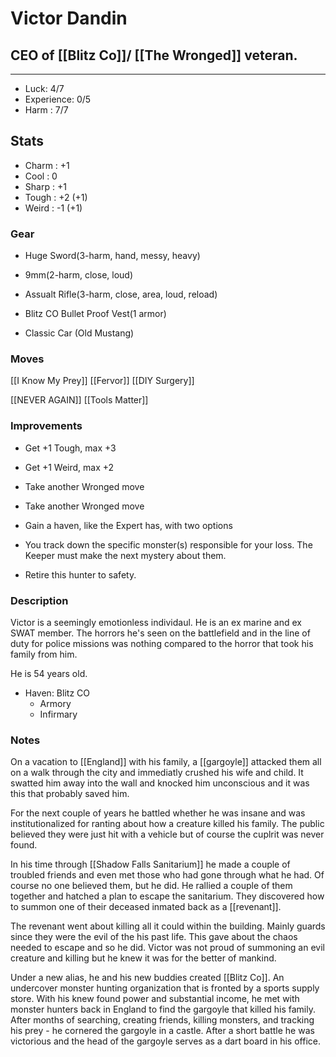 # Victor Dandin
## CEO of  [[Blitz Co]]/ [[The Wronged]] veteran.
---
 - Luck: 4/7
 - Experience: 0/5 
 - Harm : 7/7

## Stats
- Charm : +1
- Cool : 0
- Sharp : +1
- Tough : +2 (+1)
- Weird : -1 (+1)
 
### Gear
- Huge Sword(3-harm, hand, messy, heavy)
- 9mm(2-harm, close, loud)
- Assualt Rifle(3-harm, close, area, loud, reload)
- Blitz CO Bullet Proof Vest(1 armor)

- Classic Car (Old Mustang)

### Moves
[[I Know My Prey]]
[[Fervor]]
[[DIY Surgery]]

[[NEVER AGAIN]]
[[Tools Matter]]

### Improvements
- Get +1 Tough, max +3
- Get +1 Weird, max +2
- Take another Wronged move
- Take another Wronged move
- Gain a haven, like the Expert has, with two options

- You track down the specific monster(s) responsible for your loss. The Keeper must make the next mystery about them.
- Retire this hunter to safety.

### Description
Victor is a seemingly emotionless individaul. He is an ex marine and ex SWAT member. The horrors he's seen on the battlefield and in the line of duty for police missions was nothing compared to the horror that took his family from him. 

He is 54 years old.

- Haven: Blitz CO
	- Armory
	- Infirmary 

### Notes
On a vacation to [[England]] with his family, a [[gargoyle]] attacked them all on a walk through the city and immediatly crushed his wife and child. It swatted him away into the wall and knocked him unconscious and it was this that probably saved him.

For the next couple of years he battled whether he was insane and was institutionalized for ranting about how a creature killed his family. The public believed they were just hit with a vehicle but of course the cuplrit was never found. 

In his time through [[Shadow Falls Sanitarium]] he made a couple of troubled friends and even met those who had gone through what he had. Of course no one believed them, but he did. He rallied a couple of them together and hatched a plan to escape the sanitarium. They discovered how to summon one of their deceased inmated back as a [[revenant]].    

The revenant went about killing all it could within the building. Mainly guards since they were the evil of the his past life. This gave about the chaos needed to escape and so he did. Victor was not proud of summoning an evil creature and killing but he knew it was for the better of mankind.

Under a new alias, he and his new buddies created [[Blitz Co]]. An undercover monster hunting organization that is fronted by a sports supply store. With his knew found power and substantial income, he met with monster hunters back in England to find the gargoyle that killed his family. After months of searching, creating friends, killing monsters, and tracking his prey - he cornered the gargoyle in a castle. After a short battle he was victorious and the head of the gargoyle serves as a dart board in his office.

